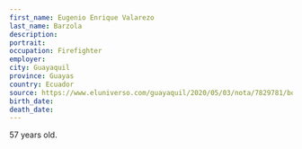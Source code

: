 ```yaml
---
first_name: Eugenio Enrique Valarezo
last_name: Barzola
description: 
portrait: 
occupation: Firefighter
employer: 
city: Guayaquil
province: Guayas
country: Ecuador
source: https://www.eluniverso.com/guayaquil/2020/05/03/nota/7829781/bomberos-portenos-lloran-partida-ocho-integrantes
birth_date: 
death_date: 
---
```


57 years old.